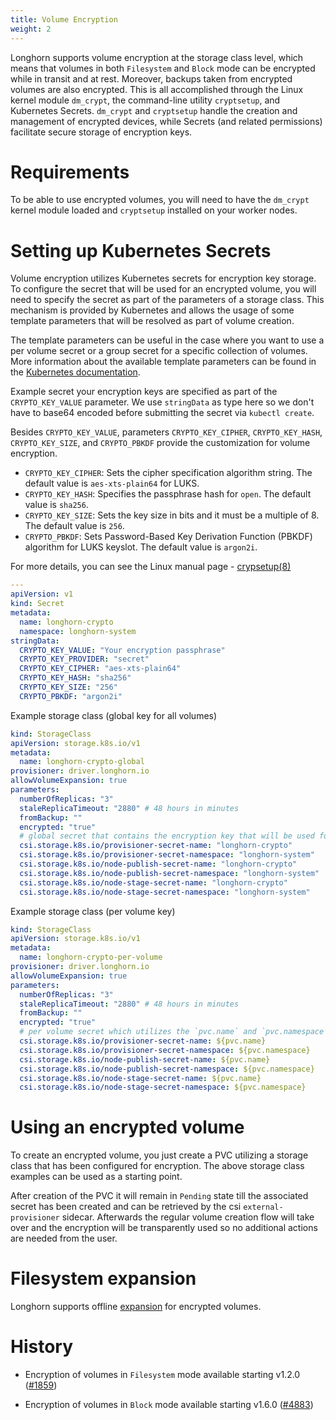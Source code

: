 ```yaml
---
title: Volume Encryption
weight: 2
---
```


Longhorn supports volume encryption at the storage class level, which means that volumes in both `Filesystem` and `Block` mode can be encrypted while in transit and at rest. Moreover, backups taken from encrypted volumes are also encrypted. This is all accomplished through the Linux kernel module `dm_crypt`, the command-line utility `cryptsetup`, and Kubernetes Secrets. `dm_crypt` and `cryptsetup` handle the creation and management of encrypted devices, while Secrets (and related permissions) facilitate secure storage of encryption keys.

# Requirements

To be able to use encrypted volumes, you will need to have the `dm_crypt` kernel module loaded
and `cryptsetup` installed on your worker nodes.

# Setting up Kubernetes Secrets
Volume encryption utilizes Kubernetes secrets for encryption key storage.
To configure the secret that will be used for an encrypted volume, you will need to specify the secret as part of the parameters of a storage class.
This mechanism is provided by Kubernetes and allows the usage of some template parameters that will be resolved as part of volume creation.

The template parameters can be useful in the case where you want to use a per volume secret or a group secret for a specific collection of volumes.
More information about the available template parameters can be found in the [Kubernetes documentation](https://kubernetes-csi.github.io/docs/secrets-and-credentials-storage-class.html).

Example secret your encryption keys are specified as part of the `CRYPTO_KEY_VALUE` parameter.
We use `stringData` as type here so we don't have to base64 encoded before submitting the secret via `kubectl create`.

Besides `CRYPTO_KEY_VALUE`, parameters `CRYPTO_KEY_CIPHER`, `CRYPTO_KEY_HASH`, `CRYPTO_KEY_SIZE`, and `CRYPTO_PBKDF` provide the customization for volume encryption.
- `CRYPTO_KEY_CIPHER`: Sets the cipher specification algorithm string. The default value is `aes-xts-plain64` for LUKS.
- `CRYPTO_KEY_HASH`: Specifies the passphrase hash for `open`. The default value is `sha256`.
- `CRYPTO_KEY_SIZE`: Sets the key size in bits and it must be a multiple of 8. The default value is `256`.
- `CRYPTO_PBKDF`: Sets Password-Based Key Derivation Function (PBKDF) algorithm for LUKS keyslot. The default value is `argon2i`.

For more details, you can see the Linux manual page - [crypsetup(8)](https://man7.org/linux/man-pages/man8/cryptsetup.8.html)
```yaml
---
apiVersion: v1
kind: Secret
metadata:
  name: longhorn-crypto
  namespace: longhorn-system
stringData:
  CRYPTO_KEY_VALUE: "Your encryption passphrase"
  CRYPTO_KEY_PROVIDER: "secret"
  CRYPTO_KEY_CIPHER: "aes-xts-plain64"
  CRYPTO_KEY_HASH: "sha256"
  CRYPTO_KEY_SIZE: "256"
  CRYPTO_PBKDF: "argon2i"
```

Example storage class (global key for all volumes)
```yaml
kind: StorageClass
apiVersion: storage.k8s.io/v1
metadata:
  name: longhorn-crypto-global
provisioner: driver.longhorn.io
allowVolumeExpansion: true
parameters:
  numberOfReplicas: "3"
  staleReplicaTimeout: "2880" # 48 hours in minutes
  fromBackup: ""
  encrypted: "true"
  # global secret that contains the encryption key that will be used for all volumes
  csi.storage.k8s.io/provisioner-secret-name: "longhorn-crypto"
  csi.storage.k8s.io/provisioner-secret-namespace: "longhorn-system"
  csi.storage.k8s.io/node-publish-secret-name: "longhorn-crypto"
  csi.storage.k8s.io/node-publish-secret-namespace: "longhorn-system"
  csi.storage.k8s.io/node-stage-secret-name: "longhorn-crypto"
  csi.storage.k8s.io/node-stage-secret-namespace: "longhorn-system"
```

Example storage class (per volume key)
```yaml
kind: StorageClass
apiVersion: storage.k8s.io/v1
metadata:
  name: longhorn-crypto-per-volume
provisioner: driver.longhorn.io
allowVolumeExpansion: true
parameters:
  numberOfReplicas: "3"
  staleReplicaTimeout: "2880" # 48 hours in minutes
  fromBackup: ""
  encrypted: "true"
  # per volume secret which utilizes the `pvc.name` and `pvc.namespace` template parameters
  csi.storage.k8s.io/provisioner-secret-name: ${pvc.name}
  csi.storage.k8s.io/provisioner-secret-namespace: ${pvc.namespace}
  csi.storage.k8s.io/node-publish-secret-name: ${pvc.name}
  csi.storage.k8s.io/node-publish-secret-namespace: ${pvc.namespace}
  csi.storage.k8s.io/node-stage-secret-name: ${pvc.name}
  csi.storage.k8s.io/node-stage-secret-namespace: ${pvc.namespace}
```

# Using an encrypted volume

To create an encrypted volume, you just create a PVC utilizing a storage class that has been configured for encryption.
The above storage class examples can be used as a starting point.

After creation of the PVC it will remain in `Pending` state till the associated secret has been created and can be retrieved
by the csi `external-provisioner` sidecar. Afterwards the regular volume creation flow will take over and the encryption will be
transparently used so no additional actions are needed from the user.

# Filesystem expansion

Longhorn supports offline [expansion](../../../volumes-and-nodes/expansion) for encrypted volumes.

# History
- Encryption of volumes in `Filesystem` mode available starting v1.2.0 ([#1859](https://github.com/longhorn/longhorn/issues/1859))

- Encryption of volumes in `Block` mode available starting v1.6.0 ([#4883](https://github.com/longhorn/longhorn/issues/4883))